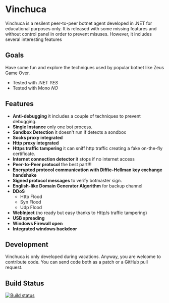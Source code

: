 Vinchuca
======

Vinchuca is a resilent peer-to-peer botnet agent developed in .NET for educational purposes only. It is released with some missing features and without control panel in order to prevent misuses. However, it includes several interesting features

Goals
-----
Have some fun and explore the techniques used by popular botnet like Zeus Game Over.

+ Tested with .NET  _YES_
+ Tested with Mono  _NO_

Features
-------
* **Anti-debugging** it includes a couple of techniques to prevent debugging.
* **Single Instance** only one bot process.
* **Sandbox Detection** it doesn't run if detects a sondbox
* **Socks proxy integrated** 
* **Http proxy integrated** 
* **Https traffic tampering** it can sniff http traffic creating a fake on-the-fly certificate. 
* **Internet connection detector** it stops if no internet access
* **Peer-to-Peer protocol** the best part!!!
* **Encrypted protocol communication with Diffie-Hellman key exchange handshake**
* **Signed protocol messages** to verify botmaster sign.
* **English-like Domain Generator Algorithm** for backup channel
* **DDoS** 
   *  Http Flood
   *  Syn Flood
   *  Udp Flood
* **WebInject** (no ready but easy thanks to Http/s traffic tampering)
* **USB spreading**
* **Windows Firewall open**
* **Integrated windows backdoor**


Development
-----------
Vinchuca is only developed during vacations. Anyway, you are welcome to contribute code. You can send code both as a patch or a GitHub pull request. 

Build Status
------------

[![Build status](https://ci.appveyor.com/api/projects/status/dadcbt26mrlri8cg)](https://ci.appveyor.com/project/lontivero/vinchuca)

